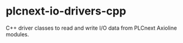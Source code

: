 # plcnext-io-drivers-cpp
C++ driver classes to read and write I/O data from PLCnext Axioline modules.
